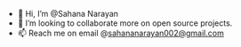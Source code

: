 - 👋 Hi, I’m @Sahana Narayan
- 💞️ I’m looking to collaborate more on open source projects.
- 📫 Reach me on email @sahananarayan002@gmail.com

